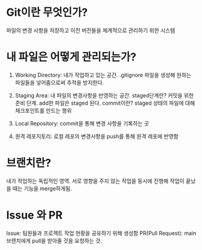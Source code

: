 # Git이란 무엇인가?
파일의 변경 사항을 저장하고 이전 버전들을 체계적으로 관리하기 위한 시스템

# 내 파일은 어떻게 관리되는가?
1. Working Directory: 내가 작업하고 있는 공간. 
    .gitignore 파일을 생성해 원하는 파일들을 넣어줌으로써 추적을 방지한다.
2. Staging Area: 내 파일의 변경사항을 반영하는 공간.
    staged단계란?
    커밋을 위한 준비 단계. add한 파일은 staged 된다.
    commit이란?
    staged 상태의 파일에 대해 체크포인트를 만드는 행위

3. Local Repository: commit을 통해 변경 사항을 기록하는 곳
4. 원격 레포지토리: 로컬 레포의 변경사항을 push를 통해 원격 레포에 반영함

# 브랜치란?
내가 작업하는 독립적인 영역. 서로 영향을 주지 않는 작업을 동시에 진행해 작업이 끝났을 때는 기능을 merge하게됨.

# Issue 와 PR
Issue: 팀원들과 프로젝트 작업 현황을 공유하기 위해 생성함
PR(Pull Request): main 브랜치에게 pull을 받아줄 것을 요청하는 것.
